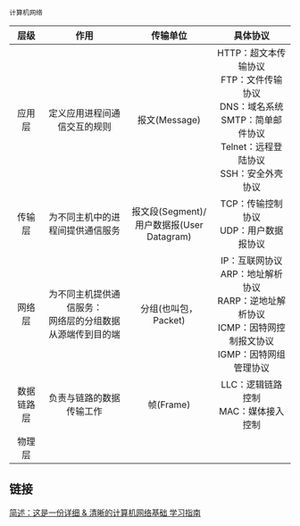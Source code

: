 `计算机网络`

|    层级    |                             作用                             |                    传输单位                     |                           具体协议                           |
| :--------: | :----------------------------------------------------------: | :---------------------------------------------: | :----------------------------------------------------------: |
|   应用层   |                 定义应用进程间通信交互的规则                 |                  报文(Message)                  | HTTP：超文本传输协议<br />FTP：文件传输协议<br />DNS：域名系统<br />SMTP：简单邮件协议<br />Telnet：远程登陆协议<br />SSH：安全外壳协议 |
|   传输层   |               为不同主机中的进程间提供通信服务               | 报文段(Segment)/<br />用户数据报(User Datagram) |          TCP：传输控制协议<br />UDP：用户数据报协议          |
|   网络层   | 为不同主机提供通信服务：<br />网络层的分组数据从源端传到目的端 |              分组(也叫包，Packet)               | IP：互联网协议<br />ARP：地址解析协议<br />RARP：逆地址解析协议<br />ICMP：因特网控制报文协议<br />IGMP：因特网组管理协议 |
| 数据链路层 |                   负责与链路的数据传输工作                   |                    帧(Frame)                    |           LLC：逻辑链路控制<br />MAC：媒体接入控制           |
|   物理层   |                                                              |                                                 |                                                              |

## 链接

[简述：这是一份详细 & 清晰的计算机网络基础 学习指南](https://www.jianshu.com/p/45d27f3e1196)